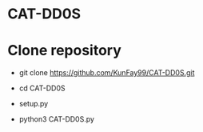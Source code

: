 # CAT-DD0S
# Clone repository 

   - git clone https://github.com/KunFay99/CAT-DD0S.git

   - cd CAT-DD0S
    
   - setup.py
    
   - python3 CAT-DD0S.py
